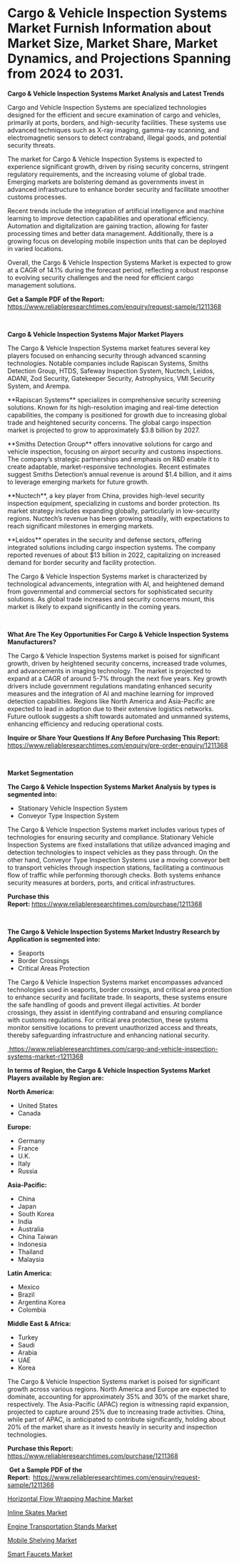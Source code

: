 <p><h1>Cargo & Vehicle Inspection Systems Market Furnish Information about Market Size, Market Share, Market Dynamics, and Projections Spanning from 2024 to 2031.</h1></p><p><strong>Cargo & Vehicle Inspection Systems Market Analysis and Latest Trends</strong></p>
<p><p>Cargo and Vehicle Inspection Systems are specialized technologies designed for the efficient and secure examination of cargo and vehicles, primarily at ports, borders, and high-security facilities. These systems use advanced techniques such as X-ray imaging, gamma-ray scanning, and electromagnetic sensors to detect contraband, illegal goods, and potential security threats. </p><p>The market for Cargo & Vehicle Inspection Systems is expected to experience significant growth, driven by rising security concerns, stringent regulatory requirements, and the increasing volume of global trade. Emerging markets are bolstering demand as governments invest in advanced infrastructure to enhance border security and facilitate smoother customs processes. </p><p>Recent trends include the integration of artificial intelligence and machine learning to improve detection capabilities and operational efficiency. Automation and digitalization are gaining traction, allowing for faster processing times and better data management. Additionally, there is a growing focus on developing mobile inspection units that can be deployed in varied locations.</p><p>Overall, the Cargo & Vehicle Inspection Systems Market is expected to grow at a CAGR of 14.1% during the forecast period, reflecting a robust response to evolving security challenges and the need for efficient cargo management solutions.</p></p>
<p><strong>Get a Sample PDF of the Report:&nbsp;</strong> <a href="https://www.reliableresearchtimes.com/enquiry/request-sample/1211368?utm_campaign=1347&utm_medium=2&utm_source=Github&utm_content=ia&utm_term=05102024&utm_id=cargo-vehicle-inspection-systems">https://www.reliableresearchtimes.com/enquiry/request-sample/1211368</a></p>
<p>&nbsp;</p>
<p><strong>Cargo & Vehicle Inspection Systems Major Market Players</strong></p>
<p><p>The Cargo & Vehicle Inspection Systems market features several key players focused on enhancing security through advanced scanning technologies. Notable companies include Rapiscan Systems, Smiths Detection Group, HTDS, Safeway Inspection System, Nuctech, Leidos, ADANI, Zod Security, Gatekeeper Security, Astrophysics, VMI Security System, and Arempa.</p><p>**Rapiscan Systems** specializes in comprehensive security screening solutions. Known for its high-resolution imaging and real-time detection capabilities, the company is positioned for growth due to increasing global trade and heightened security concerns. The global cargo inspection market is projected to grow to approximately $3.8 billion by 2027.</p><p>**Smiths Detection Group** offers innovative solutions for cargo and vehicle inspection, focusing on airport security and customs inspections. The company’s strategic partnerships and emphasis on R&D enable it to create adaptable, market-responsive technologies. Recent estimates suggest Smiths Detection’s annual revenue is around $1.4 billion, and it aims to leverage emerging markets for future growth.</p><p>**Nuctech**, a key player from China, provides high-level security inspection equipment, specializing in customs and border protection. Its market strategy includes expanding globally, particularly in low-security regions. Nuctech’s revenue has been growing steadily, with expectations to reach significant milestones in emerging markets.</p><p>**Leidos** operates in the security and defense sectors, offering integrated solutions including cargo inspection systems. The company reported revenues of about $13 billion in 2022, capitalizing on increased demand for border security and facility protection.</p><p>The Cargo & Vehicle Inspection Systems market is characterized by technological advancements, integration with AI, and heightened demand from governmental and commercial sectors for sophisticated security solutions. As global trade increases and security concerns mount, this market is likely to expand significantly in the coming years.</p></p>
<p>&nbsp;</p>
<p><strong>What Are The Key Opportunities For Cargo & Vehicle Inspection Systems Manufacturers?</strong></p>
<p><p>The Cargo & Vehicle Inspection Systems market is poised for significant growth, driven by heightened security concerns, increased trade volumes, and advancements in imaging technology. The market is projected to expand at a CAGR of around 5-7% through the next five years. Key growth drivers include government regulations mandating enhanced security measures and the integration of AI and machine learning for improved detection capabilities. Regions like North America and Asia-Pacific are expected to lead in adoption due to their extensive logistics networks. Future outlook suggests a shift towards automated and unmanned systems, enhancing efficiency and reducing operational costs.</p></p>
<p><strong>Inquire or Share Your Questions If Any Before Purchasing This Report:</strong> <a href="https://www.reliableresearchtimes.com/enquiry/pre-order-enquiry/1211368?utm_campaign=1347&utm_medium=2&utm_source=Github&utm_content=ia&utm_term=05102024&utm_id=cargo-vehicle-inspection-systems">https://www.reliableresearchtimes.com/enquiry/pre-order-enquiry/1211368</a></p>
<p>&nbsp;</p>
<p><strong>Market Segmentation</strong></p>
<p><strong>The Cargo & Vehicle Inspection Systems Market Analysis by types is segmented into:</strong></p>
<p><ul><li>Stationary Vehicle Inspection System</li><li>Conveyor Type Inspection System</li></ul></p>
<p><p>The Cargo & Vehicle Inspection Systems market includes various types of technologies for ensuring security and compliance. Stationary Vehicle Inspection Systems are fixed installations that utilize advanced imaging and detection technologies to inspect vehicles as they pass through. On the other hand, Conveyor Type Inspection Systems use a moving conveyor belt to transport vehicles through inspection stations, facilitating a continuous flow of traffic while performing thorough checks. Both systems enhance security measures at borders, ports, and critical infrastructures.</p></p>
<p><strong>Purchase this Report:&nbsp;</strong><a href="https://www.reliableresearchtimes.com/purchase/1211368?utm_campaign=1347&utm_medium=2&utm_source=Github&utm_content=ia&utm_term=05102024&utm_id=cargo-vehicle-inspection-systems">https://www.reliableresearchtimes.com/purchase/1211368</a></p>
<p>&nbsp;</p>
<p><strong>The Cargo & Vehicle Inspection Systems Market Industry Research by Application is segmented into:</strong></p>
<p><ul><li>Seaports</li><li>Border Crossings</li><li>Critical Areas Protection</li></ul></p>
<p><p>The Cargo & Vehicle Inspection Systems market encompasses advanced technologies used in seaports, border crossings, and critical area protection to enhance security and facilitate trade. In seaports, these systems ensure the safe handling of goods and prevent illegal activities. At border crossings, they assist in identifying contraband and ensuring compliance with customs regulations. For critical area protection, these systems monitor sensitive locations to prevent unauthorized access and threats, thereby safeguarding infrastructure and enhancing national security.</p></p>
<p><a href="https://www.reliableresearchtimes.com/cargo-and-vehicle-inspection-systems-market-r1211368?utm_campaign=1347&utm_medium=2&utm_source=Github&utm_content=ia&utm_term=05102024&utm_id=cargo-vehicle-inspection-systems">&nbsp;https://www.reliableresearchtimes.com/cargo-and-vehicle-inspection-systems-market-r1211368</a></p>
<p><strong>In terms of Region, the Cargo & Vehicle Inspection Systems Market Players available by Region are:</strong></p>
<p>
    <p> <strong> North America: </strong>
        <ul>
            <li>United States</li>
            <li>Canada</li>
        </ul>
        </p> 
    <p> <strong> Europe: </strong>
        <ul>
            <li>Germany</li>
            <li>France</li>
            <li>U.K.</li>
            <li>Italy</li>
            <li>Russia</li>
        </ul>
        </p> 
    <p> <strong> Asia-Pacific: </strong>
        <ul>
            <li>China</li>
            <li>Japan</li>
            <li>South Korea</li>
            <li>India</li>
            <li>Australia</li>
            <li>China Taiwan</li>
            <li>Indonesia</li>
            <li>Thailand</li>
            <li>Malaysia</li>
        </ul>
        </p> 
    <p> <strong> Latin America: </strong>
        <ul>
            <li>Mexico</li>
            <li>Brazil</li>
            <li>Argentina Korea</li>
            <li>Colombia</li>
        </ul>
        </p> 
    <p> <strong> Middle East & Africa: </strong>
        <ul>
            <li>Turkey</li>
            <li>Saudi</li>
            <li>Arabia</li>
            <li>UAE</li>
            <li>Korea</li>
        </ul>
    </p>
    </p>
<p><p>The Cargo & Vehicle Inspection Systems market is poised for significant growth across various regions. North America and Europe are expected to dominate, accounting for approximately 35% and 30% of the market share, respectively. The Asia-Pacific (APAC) region is witnessing rapid expansion, projected to capture around 25% due to increasing trade activities. China, while part of APAC, is anticipated to contribute significantly, holding about 20% of the market share as it invests heavily in security and inspection technologies.</p></p>
<p><strong>Purchase this Report: </strong><a href="https://www.reliableresearchtimes.com/purchase/1211368?utm_campaign=1347&utm_medium=2&utm_source=Github&utm_content=ia&utm_term=05102024&utm_id=cargo-vehicle-inspection-systems">https://www.reliableresearchtimes.com/purchase/1211368</a></p>
<p>&nbsp;<strong>Get a Sample PDF of the Report:&nbsp;&nbsp;</strong><a href="https://www.reliableresearchtimes.com/enquiry/request-sample/1211368?utm_campaign=1347&utm_medium=2&utm_source=Github&utm_content=ia&utm_term=05102024&utm_id=cargo-vehicle-inspection-systems">https://www.reliableresearchtimes.com/enquiry/request-sample/1211368</a></p>
<p><strong></strong></p>
<p><p><a href="https://www.linkedin.com/pulse/horizontal-flow-wrapping-machine-market-share-analysis-mcmie?utm_campaign=1347&utm_medium=2&utm_source=Github&utm_content=ia&utm_term=05102024&utm_id=cargo-vehicle-inspection-systems">Horizontal Flow Wrapping Machine Market</a></p><p><a href="https://www.linkedin.com/pulse/inline-skates-market-outlook-complete-industry-analysis-2024-hdmte?utm_campaign=1347&utm_medium=2&utm_source=Github&utm_content=ia&utm_term=05102024&utm_id=cargo-vehicle-inspection-systems">Inline Skates Market</a></p><p><a href="https://www.linkedin.com/pulse/engine-transportation-stands-market-evolution-key-trends-6bwpe?utm_campaign=1347&utm_medium=2&utm_source=Github&utm_content=ia&utm_term=05102024&utm_id=cargo-vehicle-inspection-systems">Engine Transportation Stands Market</a></p><p><a href="https://www.linkedin.com/pulse/analyzing-mobile-shelving-market-dynamics-growth-drivers-forecasted-npouc?utm_campaign=1347&utm_medium=2&utm_source=Github&utm_content=ia&utm_term=05102024&utm_id=cargo-vehicle-inspection-systems">Mobile Shelving Market</a></p><p><a href="https://www.linkedin.com/pulse/smart-faucets-market-size-growth-trends-statistics-forecasts-lomdc?utm_campaign=1347&utm_medium=2&utm_source=Github&utm_content=ia&utm_term=05102024&utm_id=cargo-vehicle-inspection-systems">Smart Faucets Market</a></p></p>